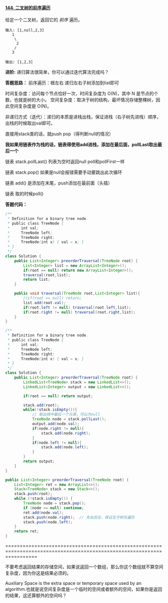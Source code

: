 #### [144. 二叉树的前序遍历](https://leetcode-cn.com/problems/binary-tree-preorder-traversal/)

给定一个二叉树，返回它的 *前序* 遍历。

```
输入: [1,null,2,3]  
   1
    \
     2
    /
   3 

输出: [1,2,3]

```

**进阶:** 递归算法很简单，你可以通过迭代算法完成吗？

**答题思路：** 前序遍历：根左右  递归左右子树添加到list即可

时间复杂度：访问每个节点恰好一次，时间复杂度为 O(N)，其中 N 是节点的个数，也就是树的大小。
空间复杂度：取决于树的结构，最坏情况存储整棵树，因此空间复杂度是 O(N)。



非递归方式（迭代）：递归的本质是进栈出栈，保证进栈（右子树先进栈）顺序，出栈的时候取出val即可。

直接用stack类的话，就push pop（得判断null的情况）

**我如果用链表作为栈的话，链表得使用add进栈，添加在最后面，pollLast取出最后一个**

链表 stack.pollLast() 列表为空时返回null   poll和pollFirst一样

链表 stack.pop() 如果是null会报错需要手动要跳出此次循环

链表 add() 是添加在末尾，push添加在最前面（头插）

链表 取的时候poll() 

**答题代码：**

```java
/**
 * Definition for a binary tree node.
 * public class TreeNode {
 *     int val;
 *     TreeNode left;
 *     TreeNode right;
 *     TreeNode(int x) { val = x; }
 * }
 */
class Solution {
    public List<Integer> preorderTraversal(TreeNode root) {
        List<Integer> list = new ArrayList<Integer>();
        if(root == null) return new ArrayList<Integer>();
        traversal(root,list);
        return list;
    }

    public void traversal(TreeNode root,List<Integer> list){
        //if(root == null) return;
        list.add(root.val);
        if(root.left != null) traversal(root.left,list);
        if(root.right != null) traversal(root.right,list);
    }
}
```

```java
/**
 * Definition for a binary tree node.
 * public class TreeNode {
 *     int val;
 *     TreeNode left;
 *     TreeNode right;
 *     TreeNode(int x) { val = x; }
 * }
 */
class Solution {
    public List<Integer> preorderTraversal(TreeNode root) {
        LinkedList<TreeNode> stack = new LinkedList<>();
        LinkedList<Integer> output = new LinkedList<>();

        if(root == null) return output;

        stack.add(root);
        while(!stack.isEmpty()){
            // 取出栈中最后一个元素，可以为null
            TreeNode node = stack.pollLast();
            output.add(node.val);
            if(node.right != null){
                stack.add(node.right);
            }
            if(node.left != null){
                stack.add(node.left);
            }
        }
        return output;
    }
}
```

```java
public List<Integer> preorderTraversal(TreeNode root) {
    List<Integer> ret = new ArrayList<>();
    Stack<TreeNode> stack = new Stack<>();
    stack.push(root);
    while (!stack.isEmpty()) {
        TreeNode node = stack.pop();
        if (node == null) continue;
        ret.add(node.val);
        stack.push(node.right);  // 先右后左，保证左子树先遍历
        stack.push(node.left);
    }
    return ret;
}
```

=======================================================================================================================

不要考虑返回结果的存储空间，如果说返回一个数组，那么你这个数组就不算空间复杂度，因为你这是结果必须的。

Auxiliary Space is the extra space or temporary space used by an algorithm.也就是说空间复杂度是一个临时的空间或者额外的空间，如果你是返回的结果，这还算额外的空间吗？